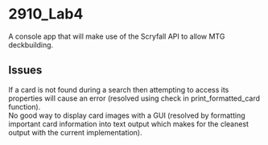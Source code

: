 # 2910_Lab4
A console app that will make use of the Scryfall API to allow MTG deckbuilding.

## Issues
If a card is not found during a search then attempting to access its properties will cause an error (resolved using check in print_formatted_card function).  
No good way to display card images with a GUI (resolved by formatting important card information into text output which makes for the cleanest output with the current implementation).

